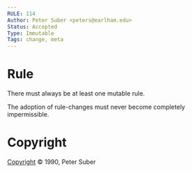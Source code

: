 ```yaml
---
RULE: 114
Author: Peter Suber <peters@earlham.edu>
Status: Accepted
Type: Immutable
Tags: change, meta
---
```


# Rule

There must always be at least one mutable rule.

The adoption of rule-changes must never become completely impermissible.

# Copyright

[Copyright](http://legacy.earlham.edu/~peters/copyrite.htm) © 1990, Peter Suber
